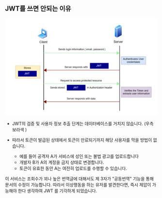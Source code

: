 
## JWT를 쓰면 안되는 이유

<img src="/projectDocs/images/jwt.png" />


- JWT의 검증 및 사용자 정보 추출 단계는 데이터베이스를 거치지 않습니다. (우측 보라색 )

- 따라서 토큰이 발급된 상태에서 토큰이 만료되기까지 해당 사용자를 막을 방법이 없습니다.
    - 예를 들어 공격자 A가 서비스에 성인 또는 불법 광고를 업로드합니다
    - 개발자 B가 A의 계정을 금지 상태로 변경합니다.
    - 토큰이 유효한 동안 A는 여전히 업로드를 수행할 수 있습니다.


이 서비스는 조회수가 꾀나 높은 번역글에 대해서도 제 3자가 "공동번역" 기능을 통해 문서의 수정이 가능합니다. 따라서 이상행동을 하는 유저를 발견한다면, 즉시 제압이 가능해야 한다 생각하여 JWT 를 기각하게 되었습니다. 
